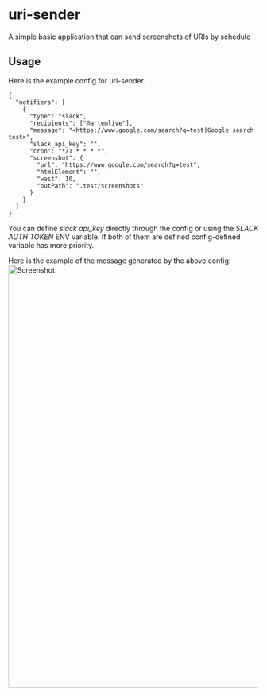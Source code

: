 # uri-sender
A simple basic application that can send screenshots of URIs by schedule 

## Usage
Here is the example config for uri-sender. 

```
{
  "notifiers": [
    {
      "type": "slack",
      "recipients": ["@artemlive"],
      "message": "<https://www.google.com/search?q=test|Google search test>",
      "slack_api_key": "",
      "cron": "*/1 * * * *",
      "screenshot": {
        "url": "https://www.google.com/search?q=test",
        "htmlElement": "",
        "wait": 10,
        "outPath": ".test/screenshots"
      }
    }
  ]
}
```

You can define *slack api_key* directly through the config or using the *SLACK AUTH TOKEN* ENV variable. If both of them are defined config-defined variable has more priority. 

Here is the example of the message generated by the above config:
<img width="852" alt="Screenshot" src="https://user-images.githubusercontent.com/3328394/173033926-4ffa78b6-e2cf-4966-abde-a20828b38aaa.png">
